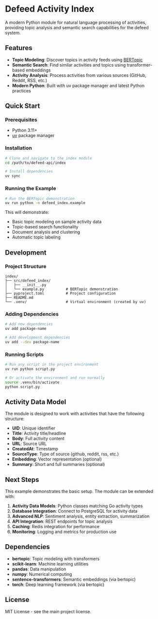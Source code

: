 # Defeed Activity Index

A modern Python module for natural language processing of activities, providing topic analysis and semantic search capabilities for the defeed system.

## Features

- **Topic Modeling**: Discover topics in activity feeds using [BERTopic](https://github.com/MaartenGr/BERTopic)
- **Semantic Search**: Find similar activities and topics using transformer-based embeddings
- **Activity Analysis**: Process activities from various sources (GitHub, Reddit, RSS, etc.)
- **Modern Python**: Built with uv package manager and latest Python practices

## Quick Start

### Prerequisites

- Python 3.11+
- [uv](https://github.com/astral-sh/uv) package manager

### Installation

```bash
# Clone and navigate to the index module
cd /path/to/defeed-api/index

# Install dependencies
uv sync
```

### Running the Example

```bash
# Run the BERTopic demonstration
uv run python -m defeed_index.example
```

This will demonstrate:
- Basic topic modeling on sample activity data
- Topic-based search functionality
- Document analysis and clustering
- Automatic topic labeling

## Development

### Project Structure

```
index/
├── src/defeed_index/
│   ├── __init__.py
│   └── example.py          # BERTopic demonstration
├── pyproject.toml          # Project configuration
├── README.md
└── .venv/                  # Virtual environment (created by uv)
```

### Adding Dependencies

```bash
# Add new dependencies
uv add package-name

# Add development dependencies
uv add --dev package-name
```

### Running Scripts

```bash
# Run any script in the project environment
uv run python script.py

# Or activate the environment and run normally
source .venv/bin/activate
python script.py
```

## Activity Data Model

The module is designed to work with activities that have the following structure:

- **UID**: Unique identifier
- **Title**: Activity title/headline
- **Body**: Full activity content
- **URL**: Source URL
- **CreatedAt**: Timestamp
- **SourceType**: Type of source (github, reddit, rss, etc.)
- **Embedding**: Vector representation (optional)
- **Summary**: Short and full summaries (optional)

## Next Steps

This example demonstrates the basic setup. The module can be extended with:

1. **Activity Data Models**: Python classes matching Go activity types
2. **Database Integration**: Connect to PostgreSQL for activity data
3. **Advanced NLP**: Sentiment analysis, entity extraction, summarization
4. **API Integration**: REST endpoints for topic analysis
5. **Caching**: Redis integration for performance
6. **Monitoring**: Logging and metrics for production use

## Dependencies

- **bertopic**: Topic modeling with transformers
- **scikit-learn**: Machine learning utilities
- **pandas**: Data manipulation
- **numpy**: Numerical computing
- **sentence-transformers**: Semantic embeddings (via bertopic)
- **torch**: Deep learning framework (via bertopic)

## License

MIT License - see the main project license.
